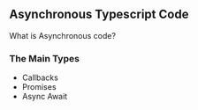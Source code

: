 ## Asynchronous Typescript Code

What is Asynchronous code?

### The Main Types

- Callbacks
- Promises
- Async Await
